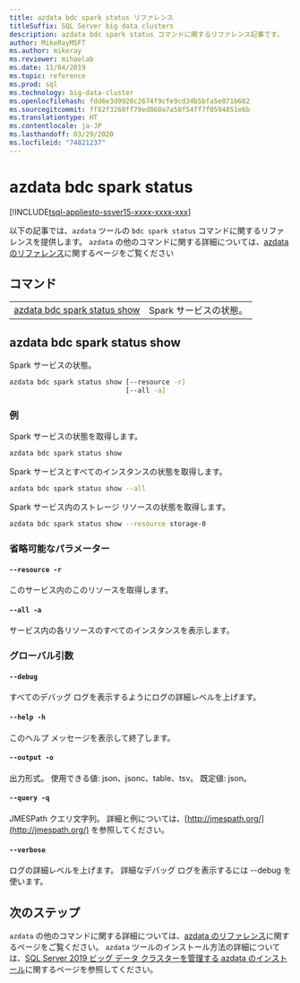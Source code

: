```yaml
---
title: azdata bdc spark status リファレンス
titleSuffix: SQL Server big data clusters
description: azdata bdc spark status コマンドに関するリファレンス記事です。
author: MikeRayMSFT
ms.author: mikeray
ms.reviewer: mihaelab
ms.date: 11/04/2019
ms.topic: reference
ms.prod: sql
ms.technology: big-data-cluster
ms.openlocfilehash: fdd6e3d9920c2674f9cfe9cd34b5bfa5e071b682
ms.sourcegitcommit: ff82f3260ff79ed860a7a58f54ff7f0594851e6b
ms.translationtype: HT
ms.contentlocale: ja-JP
ms.lasthandoff: 03/29/2020
ms.locfileid: "74821237"
---
```

# <a name="azdata-bdc-spark-status"></a>azdata bdc spark status

[!INCLUDE[tsql-appliesto-ssver15-xxxx-xxxx-xxx](../includes/tsql-appliesto-ssver15-xxxx-xxxx-xxx.md)]  

以下の記事では、`azdata` ツールの `bdc spark status` コマンドに関するリファレンスを提供します。 `azdata` の他のコマンドに関する詳細については、[azdata のリファレンス](reference-azdata.md)に関するページをご覧ください

## <a name="commands"></a>コマンド
|     |     |
| --- | --- |
[azdata bdc spark status show](#azdata-bdc-spark-status-show) | Spark サービスの状態。
## <a name="azdata-bdc-spark-status-show"></a>azdata bdc spark status show
Spark サービスの状態。
```bash
azdata bdc spark status show [--resource -r] 
                             [--all -a]
```
### <a name="examples"></a>例
Spark サービスの状態を取得します。
```bash
azdata bdc spark status show
```
Spark サービスとすべてのインスタンスの状態を取得します。
```bash
azdata bdc spark status show --all
```
Spark サービス内のストレージ リソースの状態を取得します。
```bash
azdata bdc spark status show --resource storage-0
```
### <a name="optional-parameters"></a>省略可能なパラメーター
#### `--resource -r`
このサービス内のこのリソースを取得します。
#### `--all -a`
サービス内の各リソースのすべてのインスタンスを表示します。
### <a name="global-arguments"></a>グローバル引数
#### `--debug`
すべてのデバッグ ログを表示するようにログの詳細レベルを上げます。
#### `--help -h`
このヘルプ メッセージを表示して終了します。
#### `--output -o`
出力形式。  使用できる値: json、jsonc、table、tsv。  既定値: json。
#### `--query -q`
JMESPath クエリ文字列。 詳細と例については、[http://jmespath.org/](http://jmespath.org/) を参照してください。
#### `--verbose`
ログの詳細レベルを上げます。 詳細なデバッグ ログを表示するには --debug を使います。

## <a name="next-steps"></a>次のステップ

`azdata` の他のコマンドに関する詳細については、[azdata のリファレンス](reference-azdata.md)に関するページをご覧ください。 `azdata` ツールのインストール方法の詳細については、[SQL Server 2019 ビッグ データ クラスターを管理する azdata のインストール](deploy-install-azdata.md)に関するページを参照してください。
